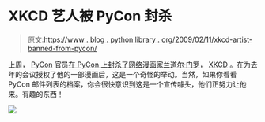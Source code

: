 # XKCD 艺人被 PyCon 封杀

> 原文:[https://www . blog . python library . org/2009/02/11/xkcd-artist-banned-from-pycon/](https://www.blog.pythonlibrary.org/2009/02/11/xkcd-artist-banned-from-pycon/)

上周， [PyCon](http://us.pycon.org/2009/about/) 官员[在 PyCon 上封杀了网络漫画家兰道尔·门罗](http://pycon.blogspot.com/)， [XKCD](http://xkcd.com/) 。在为去年的会议授权了他的一部漫画后，这是一个奇怪的举动。当然，如果你看看 PyCon 邮件列表的档案，你会很快意识到这是一个宣传噱头，他们正努力让他来。有趣的东西！

![](../Images/05f689b7e003d6a94e5715dbc069dc62.png)